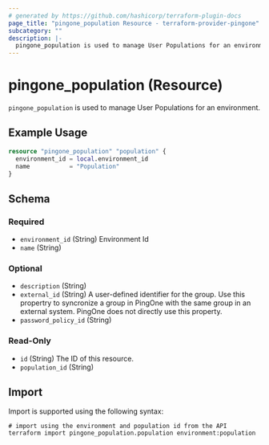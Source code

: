 ```yaml
---
# generated by https://github.com/hashicorp/terraform-plugin-docs
page_title: "pingone_population Resource - terraform-provider-pingone"
subcategory: ""
description: |-
  pingone_population is used to manage User Populations for an environment.
---
```


# pingone_population (Resource)

`pingone_population` is used to manage User Populations for an environment.

## Example Usage

```terraform
resource "pingone_population" "population" {
  environment_id = local.environment_id
  name           = "Population"
}
```

<!-- schema generated by tfplugindocs -->
## Schema

### Required

- `environment_id` (String) Environment Id
- `name` (String)

### Optional

- `description` (String)
- `external_id` (String) A user-defined identifier for the group. Use this propertry to syncronize a group in PingOne with the same group in an external system. PingOne does not directly use this property.
- `password_policy_id` (String)

### Read-Only

- `id` (String) The ID of this resource.
- `population_id` (String)

## Import

Import is supported using the following syntax:

```shell
# import using the environment and population id from the API
terraform import pingone_population.population environment:population
```
